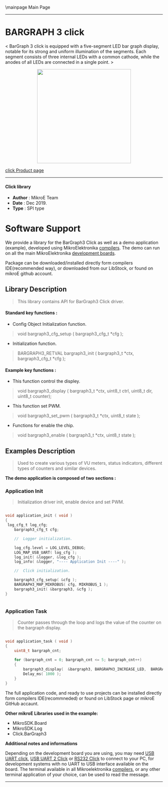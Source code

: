 \mainpage Main Page
 
 

---
# BARGRAPH 3 click

< BarGraph 3 click is equipped with a five-segment LED bar graph display, notable for its strong and uniform illumination of the segments. Each segment consists of three internal LEDs with a common cathode, while the anodes of all LEDs are connected in a single point. >

<p align="center">
  <img src="https://download.mikroe.com/images/click_for_ide/bargraph3_click.png" height=300px>
</p>

[click Product page](<https://www.mikroe.com/bargraph-3-click>)

---


#### Click library 

- **Author**        : MikroE Team
- **Date**          : Dec 2019.
- **Type**          : SPI type


# Software Support

We provide a library for the BarGraph3 Click 
as well as a demo application (example), developed using MikroElektronika 
[compilers](https://shop.mikroe.com/compilers). 
The demo can run on all the main MikroElektronika [development boards](https://shop.mikroe.com/development-boards).

Package can be downloaded/installed directly form compilers IDE(recommended way), or downloaded from our LibStock, or found on mikroE github account. 

## Library Description

> This library contains API for BarGraph3 Click driver.

#### Standard key functions :

- Config Object Initialization function.
> void bargraph3_cfg_setup ( bargraph3_cfg_t *cfg ); 
 
- Initialization function.
> BARGRAPH3_RETVAL bargraph3_init ( bargraph3_t *ctx, bargraph3_cfg_t *cfg );



#### Example key functions :

- This function control the displey.
> void bargraph3_display ( bargraph3_t *ctx, uint8_t ctrl, uint8_t dir, uint8_t counter);
 
- This function set PWM.
> void bargraph3_set_pwm ( bargraph3_t *ctx, uint8_t state );

- Functions for enable the chip.
> void bargraph3_enable ( bargraph3_t *ctx, uint8_t state );

## Examples Description

> Used to create various types of VU meters, status indicators, different types of counters and similar devices.

**The demo application is composed of two sections :**

### Application Init 

> Initialization driver init, enable device and set PWM.

```c

void application_init ( void )
{
 log_cfg_t log_cfg;
    bargraph3_cfg_t cfg;

    //  Logger initialization.

    log_cfg.level = LOG_LEVEL_DEBUG;
    LOG_MAP_USB_UART( log_cfg );
    log_init( &logger, &log_cfg );
    log_info( &logger, "---- Application Init ----" );

    //  Click initialization.

    bargraph3_cfg_setup( &cfg );
    BARGRAPH3_MAP_MIKROBUS( cfg, MIKROBUS_1 );
    bargraph3_init( &bargraph3, &cfg );
}
  
```

### Application Task

> Counter passes through the loop and logs the value of the counter on the bargraph display.

```c

void application_task ( void )
{
    uint8_t bargraph_cnt;
    
    for (bargraph_cnt = 0; bargraph_cnt <= 5; bargraph_cnt++)
    {
        bargraph3_display(  &bargraph3, BARGRAPH3_INCREASE_LED,  BARGRAPH3_DIRECTION_BOTTOM_TO_TOP, bargraph_cnt);
        Delay_ms( 1000 );
    }
}  

```


The full application code, and ready to use projects can be  installed directly form compilers IDE(recommneded) or found on LibStock page or mikroE GitHub accaunt.

**Other mikroE Libraries used in the example:** 

- MikroSDK.Board
- MikroSDK.Log
- Click.BarGraph3

**Additional notes and informations**

Depending on the development board you are using, you may need 
[USB UART click](https://shop.mikroe.com/usb-uart-click), 
[USB UART 2 Click](https://shop.mikroe.com/usb-uart-2-click) or 
[RS232 Click](https://shop.mikroe.com/rs232-click) to connect to your PC, for 
development systems with no UART to USB interface available on the board. The 
terminal available in all Mikroelektronika 
[compilers](https://shop.mikroe.com/compilers), or any other terminal application 
of your choice, can be used to read the message.



---
